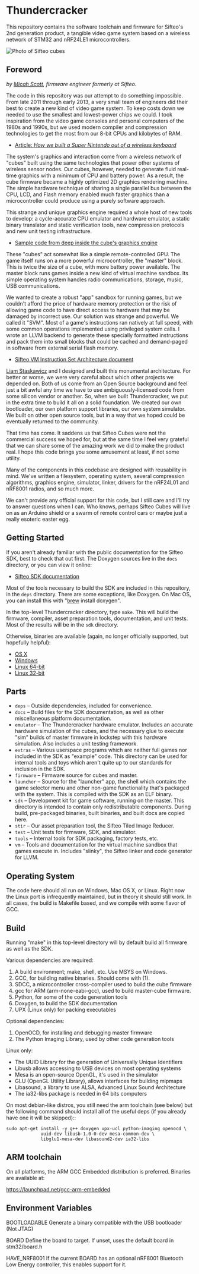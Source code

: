 Thundercracker
==============

This repository contains the software toolchain and firmware for Sifteo's 2nd generation product, a tangible video game system based on a wireless network of STM32 and nRF24LE1 microcontrollers.

![Photo of Sifteo cubes](https://raw.github.com/sifteo/thundercracker/master/docs/sifteo.jpg)

Foreword
--------

*by [Micah Scott](https://github.com/scanlime), firmware engineer formerly at Sifteo.*

The code in this repository was our attempt to do something impossible. From late 2011 through early 2013, a very small team of engineers did their best to create a new kind of video game system. To keep costs down we needed to use the smallest and lowest-power chips we could. I took inspiration from the video game consoles and personal computers of the 1980s and 1990s, but we used modern compiler and compression technologies to get the most from our 8-bit CPUs and kilobytes of RAM.

 * [Article: *How we built a Super Nintendo out of a wireless keyboard*](http://www.adafruit.com/blog/2012/12/05/how-we-built-a-super-nintendo-out-of-a-wireless-keyboard-sifteo-sifteo/)

The system's graphics and interaction come from a wireless network of "cubes" built using the same technologies that power other systems of wireless sensor nodes. Our cubes, however, needed to generate fluid real-time graphics with a minimum of CPU and battery power. As a result, the cube firmware became a highly optimized 2D graphics rendering machine. The simple hardware technique of sharing a single parallel bus between the CPU, LCD, and Flash memory enabled much faster graphics than a microcontroller could produce using a purely software approach.

This strange and unique graphics engine required a whole host of new tools to develop: a cycle-accurate CPU emulator and hardware emulator, a static binary translator and static verification tools, new compression protocols and new unit testing infrastructure.

 * [Sample code from deep inside the cube's graphics engine](https://github.com/sifteo/thundercracker/blob/master/firmware/cube/src/graphics_bg1_line.c)

These "cubes" act somewhat like a simple remote-controlled GPU. The game itself runs on a more powerful microcontroller, the "master" block. This is twice the size of a cube, with more battery power available. The master block runs games inside a new kind of virtual machine sandbox. Its simple operating system handles radio communications, storage, music, USB communications.

We wanted to create a robust "app" sandbox for running games, but we couldn't afford the price of hardware memory protection or the risk of allowing game code to have direct access to hardware that may be damaged by incorrect use. Our solution was strange and powerful. We called it "SVM". Most of a game's instructions ran natively at full speed, with some common operations implemented using privileged system calls. I wrote an LLVM backend to generate these specially formatted instructions and pack them into small blocks that could be cached and demand-paged in software from external serial flash memory.

 * [Sifteo VM Instruction Set Architecture document](https://github.com/sifteo/thundercracker/blob/master/vm/doc/sifteo-vm-isa.txt)

[Liam Staskawicz](https://github.com/liamstask) and I designed and built this monumental architecture. For better or worse, we were very careful about which other projects we depended on. Both of us come from an Open Source background and feel just a bit awful any time we have to use ambiguously-licensed code from some silicon vendor or another. So, when we built Thundercracker, we put in the extra time to build it all on a solid foundation. We created our own bootloader, our own platform support libraries, our own system simulator. We built on other open source tools, but in a way that we hoped could be eventually returned to the community.

That time has come. It saddens us that Sifteo Cubes were not the commercial success we hoped for, but at the same time I feel very grateful that we can share some of the amazing work we did to make the product real. I hope this code brings you some amusement at least, if not some utility.

Many of the components in this codebase are designed with reusability in mind. We've written a filesystem, operating system, several compression algorithms, graphics engine, simulator, linker, drivers for the nRF24L01 and nRF8001 radios, and so much more.

We can't provide any official support for this code, but I still care and I'll try to answer questions when I can. Who knows, perhaps Sifteo Cubes will live on as an Arduino shield or a swarm of remote control cars or maybe just a really esoteric easter egg.


Getting Started
---------------

If you aren't already familiar with the public documentation for the Sifteo SDK, best to check that out first. The Doxygen sources live in the `docs` directory, or you can view it online:

* [Sifteo SDK documentation](https://sifteo.github.io/thundercracker)

Most of the tools necessary to build the SDK are included in this repository, in the `deps` directory. There are some exceptions, like Doxygen. On Mac OS, you can install this with "[brew](http://brew.sh/) install doxygen".

In the top-level Thundercracker directory, type `make`. This will build the firmware, compiler, asset preparation tools, documentation, and unit tests. Most of the results will be in the `sdk` directory.

Otherwise, binaries are available (again, no longer officially supported, but hopefully helpful):

* [OS X](https://sifteo.github.io/thundercracker/bin/sifteo-sdk-mac64-v1.1.0-371-gaf55784.zip)
* [Windows](https://sifteo.github.io/thundercracker/bin/sifteo-sdk-windows-v1.1.0-371-gaf55784.zip)
* [Linux 64-bit](https://sifteo.github.io/thundercracker/bin/sifteo-sdk-linux64-v1.1.0-348-g790b525.zip)
* [Linux 32-bit](https://sifteo.github.io/thundercracker/bin/sifteo-sdk-linux32-v1.1.0-348-g790b525.zip)


Parts
-----

* `deps` – Outside dependencies, included for convenience.
* `docs` – Build files for the SDK documentation, as well as other miscellaneous platform documentation.
* `emulator` – The Thundercracker hardware emulator. Includes an accurate hardware simulation of the cubes, and the necessary glue to execute "sim" builds of master firmware in lockstep with this hardware simulation. Also includes a unit testing framework.
* `extras` – Various userspace programs which are neither full games nor included in the SDK as "example" code. This directory can be used for internal tools and toys which aren't quite up to our standards for inclusion in the SDK.
* `firmware` – Firmware source for cubes and master.
* `launcher` – Source for the "launcher" app, the shell which contains the game selector menu and other non-game functionality that's packaged with the system. This is compiled with the SDK as an ELF binary.
* `sdk` – Development kit for game software, running on the master. This directory is intended to contain only redistributable components. During build, pre-packaged binaries, built binaries, and built docs are copied here.
* `stir` – Our asset preparation tool, the Sifteo Tiled Image Reducer.
* `test` – Unit tests for firmware, SDK, and simulator.
* `tools` – Internal tools for SDK packaging, factory tests, etc.
* `vm` – Tools and documentation for the virtual machine sandbox that games execute in. Includes "slinky", the Sifteo linker and code generator for LLVM.


Operating System
----------------

The code here should all run on Windows, Mac OS X, or Linux. Right now
the Linux port is infrequently maintained, but in theory it should
still work. In all cases, the build is Makefile based, and we compile
with some flavor of GCC.


Build
-----

Running "make" in this top-level directory will by default build all
firmware as well as the SDK.

Various dependencies are required:

1. A build environment; make, shell, etc. Use MSYS on Windows.
2. GCC, for building native binaries. Should come with (1).
3. SDCC, a microcontroller cross-compiler used to build the cube firmware
4. gcc for ARM (arm-none-eabi-gcc), used to build master-cube firmware.
5. Python, for some of the code generation tools
6. Doxygen, to build the SDK documentation
7. UPX (Linux only) for packing executables

Optional dependencies:

1. OpenOCD, for installing and debugging master firmware
2. The Python Imaging Library, used by other code generation tools

Linux only:

- The UUID Library for the generation of Universally Unique Identifiers
- Libusb allows accessing to USB devices on most operating systems
- Mesa is an open-source OpenGL, it's used in the simulator
- GLU (OpenGL Utility Library), allows interfaces for building mipmaps
- Libasound, a library to use ALSA, Advanced Linux Sound Architecture
- The ia32-libs package is needed in 64 bits computers

On most debian-like distros, you still need the arm toolchain (see below)
but the following command should install all of the useful deps (if you
already have one it will be skipped)::

    sudo apt-get install -y g++ doxygen upx-ucl python-imaging openocd \
                 uuid-dev libusb-1.0-0-dev mesa-common-dev \
                 libglu1-mesa-dev libasound2-dev ia32-libs

ARM toolchain
-------------

On all platforms, the ARM GCC Embedded distribution is preferred.
Binaries are available at:

   https://launchpad.net/gcc-arm-embedded

Environment Variables
---------------------

BOOTLOADABLE
  Generate a binary compatible with the USB bootloader (Not JTAG)

BOARD
  Define the board to target. If unset, uses the default board in stm32/board.h

HAVE_NRF8001
  If the current BOARD has an optional nRF8001 Bluetooth Low Energy controller,
  this enables support for it.

